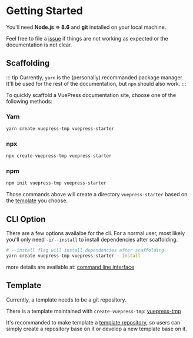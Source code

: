 # Getting Started

You'll need **Node.js => 8.6** and **git** installed on your local machine.

Feel free to file a [issue](https://github.com/ludanxer/create-vuepress-tmp/issues/new) if things are not working as expected or the documentation is not clear.

## Scaffolding

::: tip
Currently, `yarn` is the (personally) recommanded package manager. It'll be used for the rest of the documentation, but `npm` should also work.
:::

To quickly scaffold a VuePress documentation site, choose one of the following methods:

### Yarn

```bash
yarn create vuepress-tmp vuepress-starter
```

### npx

```bash
npx create-vuepress-tmp vuepress-starter
```

### npm

```bash
npm init vuepress-tmp vuepress-starter
```

Those commands above will create a directory `vuepress-starter` based on the [template](#template) you choose.

## CLI Option

There are a few options availalbe for the cli. For a normal user, most likely you'll only need `-i/--install` to install dependencies after scaffolding.

```bash
# --install flag will install dependencies after scaffolding
yarn create vuepress-tmp vuepress-starter --install
```

more details are available at: [command line interface](./cli.html)

## Template

Currently, a template needs to be a git repository.

There is a template maintained with `create-vuepress-tmp`: [vuepress-tmp](https://github.com/ludanxer/vuepress-tmp)

It's recommanded to make template a [template repository](https://help.github.com/en/github/creating-cloning-and-archiving-repositories/creating-a-template-repository), so users can simply create a repository base on it or develop a new template base on it.
